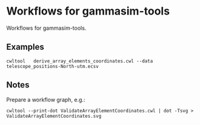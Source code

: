 # Workflows for gammasim-tools

Workflows for gammasim-tools.

## Examples

```
cwltool   derive_array_elements_coordinates.cwl --data telescope_positions-North-utm.ecsv
```

## Notes

Prepare a workflow graph, e.g.:
```
cwltool --print-dot ValidateArrayElementCoordinates.cwl | dot -Tsvg > ValidateArrayElementCoordinates.svg
```

